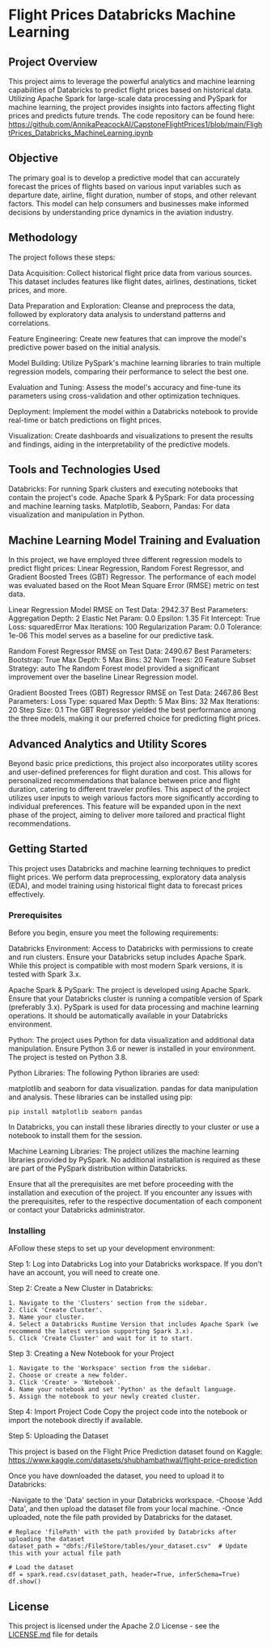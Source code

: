 # Flight Prices Databricks Machine Learning

## Project Overview

This project aims to leverage the powerful analytics and machine learning capabilities of Databricks to predict flight prices based on historical data. Utilizing Apache Spark for large-scale data processing and PySpark for machine learning, the project provides insights into factors affecting flight prices and predicts future trends. The code repository can be found here: https://github.com/AnnikaPeacockAI/CapstoneFlightPrices1/blob/main/FlightPrices_Databricks_MachineLearning.ipynb

## Objective
The primary goal is to develop a predictive model that can accurately forecast the prices of flights based on various input variables such as departure date, airline, flight duration, number of stops, and other relevant factors. This model can help consumers and businesses make informed decisions by understanding price dynamics in the aviation industry.

## Methodology
The project follows these steps:

Data Acquisition: Collect historical flight price data from various sources. This dataset includes features like flight dates, airlines, destinations, ticket prices, and more.

Data Preparation and Exploration: Cleanse and preprocess the data, followed by exploratory data analysis to understand patterns and correlations.

Feature Engineering: Create new features that can improve the model's predictive power based on the initial analysis.

Model Building: Utilize PySpark's machine learning libraries to train multiple regression models, comparing their performance to select the best one.

Evaluation and Tuning: Assess the model's accuracy and fine-tune its parameters using cross-validation and other optimization techniques.

Deployment: Implement the model within a Databricks notebook to provide real-time or batch predictions on flight prices.

Visualization: Create dashboards and visualizations to present the results and findings, aiding in the interpretability of the predictive models.

## Tools and Technologies Used
Databricks: For running Spark clusters and executing notebooks that contain the project's code.
Apache Spark & PySpark: For data processing and machine learning tasks.
Matplotlib, Seaborn, Pandas: For data visualization and manipulation in Python.

## Machine Learning Model Training and Evaluation
In this project, we have employed three different regression models to predict flight prices: Linear Regression, Random Forest Regressor, and Gradient Boosted Trees (GBT) Regressor. The performance of each model was evaluated based on the Root Mean Square Error (RMSE) metric on test data.

Linear Regression Model
RMSE on Test Data: 2942.37
Best Parameters:
Aggregation Depth: 2
Elastic Net Param: 0.0
Epsilon: 1.35
Fit Intercept: True
Loss: squaredError
Max Iterations: 100
Regularization Param: 0.0
Tolerance: 1e-06
This model serves as a baseline for our predictive task.

Random Forest Regressor
RMSE on Test Data: 2490.67
Best Parameters:
Bootstrap: True
Max Depth: 5
Max Bins: 32
Num Trees: 20
Feature Subset Strategy: auto
The Random Forest model provided a significant improvement over the baseline Linear Regression model.

Gradient Boosted Trees (GBT) Regressor
RMSE on Test Data: 2467.86
Best Parameters:
Loss Type: squared
Max Depth: 5
Max Bins: 32
Max Iterations: 20
Step Size: 0.1
The GBT Regressor yielded the best performance among the three models, making it our preferred choice for predicting flight prices.

## Advanced Analytics and Utility Scores
Beyond basic price predictions, this project also incorporates utility scores and user-defined preferences for flight duration and cost. This allows for personalized recommendations that balance between price and flight duration, catering to different traveler profiles. This aspect of the project utilizes user inputs to weigh various factors more significantly according to individual preferences. This feature will be expanded upon in the next phase of the project, aiming to deliver more tailored and practical flight recommendations.



## Getting Started

This project uses Databricks and machine learning techniques to predict flight prices. We perform data preprocessing, exploratory data analysis (EDA), and model training using historical flight data to forecast prices effectively.

### Prerequisites

Before you begin, ensure you meet the following requirements:

Databricks Environment: Access to Databricks with permissions to create and run clusters. Ensure your Databricks setup includes Apache Spark. While this project is compatible with most modern Spark versions, it is tested with Spark 3.x.

Apache Spark & PySpark: The project is developed using Apache Spark. Ensure that your Databricks cluster is running a compatible version of Spark (preferably 3.x). PySpark is used for data processing and machine learning operations. It should be automatically available in your Databricks environment.

Python: The project uses Python for data visualization and additional data manipulation. Ensure Python 3.6 or newer is installed in your environment. The project is tested on Python 3.8.

Python Libraries: The following Python libraries are used:

matplotlib and seaborn for data visualization.
pandas for data manipulation and analysis.
These libraries can be installed using pip:

```
pip install matplotlib seaborn pandas
```

In Databricks, you can install these libraries directly to your cluster or use a notebook to install them for the session.

Machine Learning Libraries: The project utilizes the machine learning libraries provided by PySpark. No additional installation is required as these are part of the PySpark distribution within Databricks.

Ensure that all the prerequisites are met before proceeding with the installation and execution of the project. If you encounter any issues with the prerequisites, refer to the respective documentation of each component or contact your Databricks administrator.

### Installing

AFollow these steps to set up your development environment:

Step 1: Log into Databricks
Log into your Databricks workspace. If you don't have an account, you will need to create one.

Step 2: Create a New Cluster in Databricks:

```
1. Navigate to the 'Clusters' section from the sidebar.
2. Click 'Create Cluster'.
3. Name your cluster.
4. Select a Databricks Runtime Version that includes Apache Spark (we recommend the latest version supporting Spark 3.x).
5. Click 'Create Cluster' and wait for it to start.
```

Step 3: Creating a New Notebook for your Project
```
1. Navigate to the 'Workspace' section from the sidebar.
2. Choose or create a new folder.
3. Click 'Create' > 'Notebook'.
4. Name your notebook and set 'Python' as the default language.
5. Assign the notebook to your newly created cluster.
```

Step 4: Import Project Code
Copy the project code into the notebook or import the notebook directly if available.

Step 5: Uploading the Dataset

This project is based on the Flight Price Prediction dataset found on Kaggle: https://www.kaggle.com/datasets/shubhambathwal/flight-price-prediction

Once you have downloaded the dataset, you need to upload it to Databricks:

-Navigate to the 'Data' section in your Databricks workspace.
-Choose 'Add Data', and then upload the dataset file from your local machine.
-Once uploaded, note the file path provided by Databricks for the dataset.

```
# Replace 'filePath' with the path provided by Databricks after uploading the dataset
dataset_path = "dbfs:/FileStore/tables/your_dataset.csv"  # Update this with your actual file path

# Load the dataset
df = spark.read.csv(dataset_path, header=True, inferSchema=True)
df.show()
```

## License

This project is licensed under the Apache 2.0 License - see the [LICENSE.md](LICENSE.md) file for details
